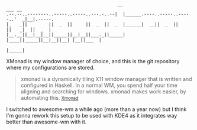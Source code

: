                                               __                             ___ __        
    .--.--..--------..-----..-----..---.-..--|  |______.----..-----..-----..'  _|__|.-----.
    |_   _||        ||  _  ||     ||  _  ||  _  |______|  __||  _  ||     ||   _|  ||  _  |
    |__.__||__|__|__||_____||__|__||___._||_____|      |____||_____||__|__||__| |__||___  |
                                                                                    |_____|

XMonad is my window manager of choice, and this is the git repository where my
configurations are stored.

> xmonad is a dynamically tiling X11 window manager that is written and configured 
> in Haskell. In a normal WM, you spend half your time aligning and searching for 
> windows. xmonad makes work easier, by automating this. 
> <small>[Xmonad](http://xmonad.org)</small>

I switched to awesome-wm a while ago (more than a year now) but I think I'm gonna rework this
setup to be used with KDE4 as it integrates way better than awesome-wm with it.

